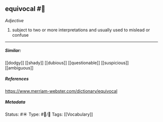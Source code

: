 ## equivocal #🧠 

_Adjective_

1. subject to two or more interpretations and usually used to mislead or confuse
___

##### Similar:
[[dodgy]]
[[shady]]
[[dubious]]
[[questionable]]
[[suspicious]]
[[ambiguous]] 

##### References
https://www.merriam-webster.com/dictionary/equivocal

##### Metadata
Status: #☀️ 
Type:  #🔵/💬 
Tags: [[Vocabulary]]


